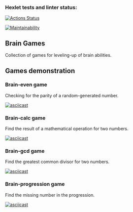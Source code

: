 ### Hexlet tests and linter status:
[![Actions Status](https://github.com/webdb81/frontend-project-44/workflows/hexlet-check/badge.svg)](https://github.com/webdb81/frontend-project-44/actions)

[![Maintainability](https://api.codeclimate.com/v1/badges/325cb15251dc15fbfe7d/maintainability)](https://codeclimate.com/github/webdb81/frontend-project-44/maintainability)

## Brain Games

Collection of games for leveling-up of brain abilities.

## Games demonstration

### Brain-even game

Checking for the parity of a random-generated number.

[![asciicast](https://asciinema.org/a/4Ln0PCTybu5qKZmoQHs1JbYZa.svg)](https://asciinema.org/a/4Ln0PCTybu5qKZmoQHs1JbYZa)

### Brain-calc game

Find the result of a mathematical operation for two numbers.

[![asciicast](https://asciinema.org/a/AjSoLSDBUwomBj33BKxsI5DpU.svg)](https://asciinema.org/a/AjSoLSDBUwomBj33BKxsI5DpU)

### Brain-gcd game

Find the greatest common divisor for two numbers.

[![asciicast](https://asciinema.org/a/h6eX0nKOLZCd4DIZ8pbGCuhvU.svg)](https://asciinema.org/a/h6eX0nKOLZCd4DIZ8pbGCuhvU)

### Brain-progression game

Find the missing number in the progression.

[![asciicast](https://asciinema.org/a/kcPu0rHSY8dS4hyct0v6Qnzm1.svg)](https://asciinema.org/a/kcPu0rHSY8dS4hyct0v6Qnzm1)
